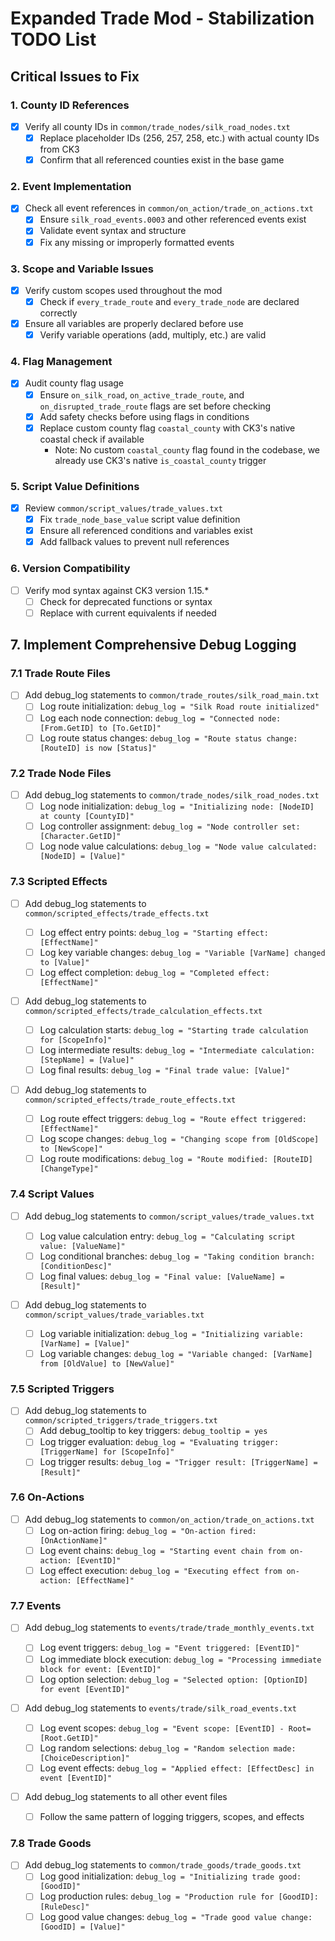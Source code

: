 # Expanded Trade Mod - Stabilization TODO List

## Critical Issues to Fix

### 1. County ID References

- [x] Verify all county IDs in `common/trade_nodes/silk_road_nodes.txt`
  - [x] Replace placeholder IDs (256, 257, 258, etc.) with actual county IDs from CK3
  - [x] Confirm that all referenced counties exist in the base game

### 2. Event Implementation

- [x] Check all event references in `common/on_action/trade_on_actions.txt`
  - [x] Ensure `silk_road_events.0003` and other referenced events exist
  - [x] Validate event syntax and structure
  - [x] Fix any missing or improperly formatted events

### 3. Scope and Variable Issues

- [x] Verify custom scopes used throughout the mod
  - [x] Check if `every_trade_route` and `every_trade_node` are declared correctly
- [x] Ensure all variables are properly declared before use
  - [x] Verify variable operations (add, multiply, etc.) are valid

### 4. Flag Management

- [x] Audit county flag usage
  - [x] Ensure `on_silk_road`, `on_active_trade_route`, and `on_disrupted_trade_route` flags are set before checking
  - [x] Add safety checks before using flags in conditions
  - [x] Replace custom county flag `coastal_county` with CK3's native coastal check if available
    - Note: No custom `coastal_county` flag found in the codebase, we already use CK3's native `is_coastal_county` trigger

### 5. Script Value Definitions

- [x] Review `common/script_values/trade_values.txt`
  - [x] Fix `trade_node_base_value` script value definition
  - [x] Ensure all referenced conditions and variables exist
  - [x] Add fallback values to prevent null references

### 6. Version Compatibility

- [ ] Verify mod syntax against CK3 version 1.15.\*
  - [ ] Check for deprecated functions or syntax
  - [ ] Replace with current equivalents if needed

## 7. Implement Comprehensive Debug Logging

### 7.1 Trade Route Files

- [ ] Add debug_log statements to `common/trade_routes/silk_road_main.txt`
  - [ ] Log route initialization: `debug_log = "Silk Road route initialized"`
  - [ ] Log each node connection: `debug_log = "Connected node: [From.GetID] to [To.GetID]"`
  - [ ] Log route status changes: `debug_log = "Route status change: [RouteID] is now [Status]"`

### 7.2 Trade Node Files

- [ ] Add debug_log statements to `common/trade_nodes/silk_road_nodes.txt`
  - [ ] Log node initialization: `debug_log = "Initializing node: [NodeID] at county [CountyID]"`
  - [ ] Log controller assignment: `debug_log = "Node controller set: [Character.GetID]"`
  - [ ] Log node value calculations: `debug_log = "Node value calculated: [NodeID] = [Value]"`

### 7.3 Scripted Effects

- [ ] Add debug_log statements to `common/scripted_effects/trade_effects.txt`

  - [ ] Log effect entry points: `debug_log = "Starting effect: [EffectName]"`
  - [ ] Log key variable changes: `debug_log = "Variable [VarName] changed to [Value]"`
  - [ ] Log effect completion: `debug_log = "Completed effect: [EffectName]"`

- [ ] Add debug_log statements to `common/scripted_effects/trade_calculation_effects.txt`

  - [ ] Log calculation starts: `debug_log = "Starting trade calculation for [ScopeInfo]"`
  - [ ] Log intermediate results: `debug_log = "Intermediate calculation: [StepName] = [Value]"`
  - [ ] Log final results: `debug_log = "Final trade value: [Value]"`

- [ ] Add debug_log statements to `common/scripted_effects/trade_route_effects.txt`
  - [ ] Log route effect triggers: `debug_log = "Route effect triggered: [EffectName]"`
  - [ ] Log scope changes: `debug_log = "Changing scope from [OldScope] to [NewScope]"`
  - [ ] Log route modifications: `debug_log = "Route modified: [RouteID] [ChangeType]"`

### 7.4 Script Values

- [ ] Add debug_log statements to `common/script_values/trade_values.txt`

  - [ ] Log value calculation entry: `debug_log = "Calculating script value: [ValueName]"`
  - [ ] Log conditional branches: `debug_log = "Taking condition branch: [ConditionDesc]"`
  - [ ] Log final values: `debug_log = "Final value: [ValueName] = [Result]"`

- [ ] Add debug_log statements to `common/script_values/trade_variables.txt`
  - [ ] Log variable initialization: `debug_log = "Initializing variable: [VarName] = [Value]"`
  - [ ] Log variable changes: `debug_log = "Variable changed: [VarName] from [OldValue] to [NewValue]"`

### 7.5 Scripted Triggers

- [ ] Add debug_log statements to `common/scripted_triggers/trade_triggers.txt`
  - [ ] Add debug_tooltip to key triggers: `debug_tooltip = yes`
  - [ ] Log trigger evaluation: `debug_log = "Evaluating trigger: [TriggerName] for [ScopeInfo]"`
  - [ ] Log trigger results: `debug_log = "Trigger result: [TriggerName] = [Result]"`

### 7.6 On-Actions

- [ ] Add debug_log statements to `common/on_action/trade_on_actions.txt`
  - [ ] Log on-action firing: `debug_log = "On-action fired: [OnActionName]"`
  - [ ] Log event chains: `debug_log = "Starting event chain from on-action: [EventID]"`
  - [ ] Log effect execution: `debug_log = "Executing effect from on-action: [EffectName]"`

### 7.7 Events

- [ ] Add debug_log statements to `events/trade/trade_monthly_events.txt`

  - [ ] Log event triggers: `debug_log = "Event triggered: [EventID]"`
  - [ ] Log immediate block execution: `debug_log = "Processing immediate block for event: [EventID]"`
  - [ ] Log option selection: `debug_log = "Selected option: [OptionID] for event [EventID]"`

- [ ] Add debug_log statements to `events/trade/silk_road_events.txt`

  - [ ] Log event scopes: `debug_log = "Event scope: [EventID] - Root=[Root.GetID]"`
  - [ ] Log random selections: `debug_log = "Random selection made: [ChoiceDescription]"`
  - [ ] Log event effects: `debug_log = "Applied effect: [EffectDesc] in event [EventID]"`

- [ ] Add debug_log statements to all other event files
  - [ ] Follow the same pattern of logging triggers, scopes, and effects

### 7.8 Trade Goods

- [ ] Add debug_log statements to `common/trade_goods/trade_goods.txt`
  - [ ] Log good initialization: `debug_log = "Initializing trade good: [GoodID]"`
  - [ ] Log production rules: `debug_log = "Production rule for [GoodID]: [RuleDesc]"`
  - [ ] Log good value changes: `debug_log = "Trade good value change: [GoodID] = [Value]"`
